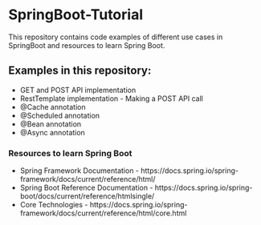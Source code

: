 # SpringBoot-Tutorial
This repository contains code examples of different use cases in SpringBoot and resources to learn Spring Boot.

<H2>Examples in this repository:</H2>
<ul>
    <li>GET and POST API implementation</li>
    <li>RestTemplate implementation - Making a POST API call</li>
    <li>@Cache annotation</li>
    <li>@Scheduled annotation</li>
    <li>@Bean annotation</li>
    <li>@Async annotation</li>
</ul>


<H3> Resources to learn Spring Boot </H3>
<ul>
  <li> Spring Framework Documentation - https://docs.spring.io/spring-framework/docs/current/reference/html/ </li>
  <li> Spring Boot Reference Documentation - https://docs.spring.io/spring-boot/docs/current/reference/htmlsingle/ </li>
  <li> Core Technologies - https://docs.spring.io/spring-framework/docs/current/reference/html/core.html </li>
</ul>
  
